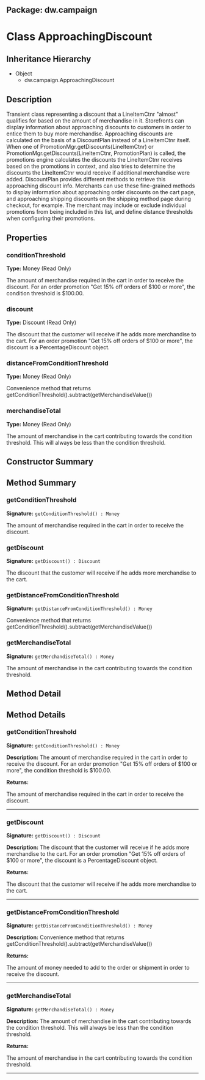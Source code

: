 ## Package: dw.campaign

# Class ApproachingDiscount

## Inheritance Hierarchy

- Object
  - dw.campaign.ApproachingDiscount

## Description

Transient class representing a discount that a LineItemCtnr "almost" qualifies for based on the amount of merchandise in it. Storefronts can display information about approaching discounts to customers in order to entice them to buy more merchandise. Approaching discounts are calculated on the basis of a DiscountPlan instead of a LineItemCtnr itself. When one of PromotionMgr.getDiscounts(LineItemCtnr) or PromotionMgr.getDiscounts(LineItemCtnr, PromotionPlan) is called, the promotions engine calculates the discounts the LineItemCtnr receives based on the promotions in context, and also tries to determine the discounts the LineItemCtnr would receive if additional merchandise were added. DiscountPlan provides different methods to retrieve this approaching discount info. Merchants can use these fine-grained methods to display information about approaching order discounts on the cart page, and approaching shipping discounts on the shipping method page during checkout, for example. The merchant may include or exclude individual promotions from being included in this list, and define distance thresholds when configuring their promotions.

## Properties

### conditionThreshold

**Type:** Money (Read Only)

The amount of merchandise required in the cart in order to receive the
 discount. For an order promotion "Get 15% off orders of $100 or more",
 the condition threshold is $100.00.

### discount

**Type:** Discount (Read Only)

The discount that the customer will receive if he adds more merchandise
 to the cart. For an order promotion "Get 15% off orders of $100 or more",
 the discount is a PercentageDiscount object.

### distanceFromConditionThreshold

**Type:** Money (Read Only)

Convenience method that returns
 getConditionThreshold().subtract(getMerchandiseValue())

### merchandiseTotal

**Type:** Money (Read Only)

The amount of merchandise in the cart contributing towards the condition
 threshold. This will always be less than the condition threshold.

## Constructor Summary

## Method Summary

### getConditionThreshold

**Signature:** `getConditionThreshold() : Money`

The amount of merchandise required in the cart in order to receive the discount.

### getDiscount

**Signature:** `getDiscount() : Discount`

The discount that the customer will receive if he adds more merchandise to the cart.

### getDistanceFromConditionThreshold

**Signature:** `getDistanceFromConditionThreshold() : Money`

Convenience method that returns getConditionThreshold().subtract(getMerchandiseValue())

### getMerchandiseTotal

**Signature:** `getMerchandiseTotal() : Money`

The amount of merchandise in the cart contributing towards the condition threshold.

## Method Detail

## Method Details

### getConditionThreshold

**Signature:** `getConditionThreshold() : Money`

**Description:** The amount of merchandise required in the cart in order to receive the discount. For an order promotion "Get 15% off orders of $100 or more", the condition threshold is $100.00.

**Returns:**

The amount of merchandise required in the cart in order to receive the discount.

---

### getDiscount

**Signature:** `getDiscount() : Discount`

**Description:** The discount that the customer will receive if he adds more merchandise to the cart. For an order promotion "Get 15% off orders of $100 or more", the discount is a PercentageDiscount object.

**Returns:**

The discount that the customer will receive if he adds more merchandise to the cart.

---

### getDistanceFromConditionThreshold

**Signature:** `getDistanceFromConditionThreshold() : Money`

**Description:** Convenience method that returns getConditionThreshold().subtract(getMerchandiseValue())

**Returns:**

The amount of money needed to add to the order or shipment in order to receive the discount.

---

### getMerchandiseTotal

**Signature:** `getMerchandiseTotal() : Money`

**Description:** The amount of merchandise in the cart contributing towards the condition threshold. This will always be less than the condition threshold.

**Returns:**

The amount of merchandise in the cart contributing towards the condition threshold.

---